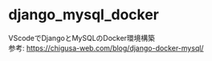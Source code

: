 # django_mysql_docker
VScodeでDjangoとMySQLのDocker環境構築
<br>参考: https://chigusa-web.com/blog/django-docker-mysql/
